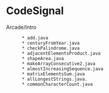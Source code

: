# CodeSignal

Arcade/Intro  
                              
          * add.java                     
          * centuryFromYear.java         
          * checkPalindrome.java         
          * adjacentElementsProduct.java 
          * shapeArea.java                
          * makeArrayConsecutive2.java    
          * almostIncreasingSequence.java 
          * matrixElementsSum.java        
          * allLongestStrings.java.      
          * commonCharacterCount.java     
